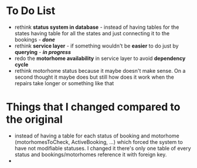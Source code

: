 # To Do List

- rethink **status system in database** - instead of having tables for the states having table for all the states and just connecting it to the bookings - ***done***
- rethink **service layer** - if something wouldn't be **easier** to do just by **querying** - ***in progress***
- redo the **motorhome availability** in service layer to avoid **dependency cycle**
- rethink motorhome status because it maybe doesn't make sense.  On a second thought it maybe does but still how does it work when the repairs take longer or something like that


# Things that I changed compared to the original

- instead of having a table for each status of booking and motorhome (motorhomesToCheck, ActiveBooking, ...) which forced the system to have not modifiable statuses. I changed it there's only one table of every status and bookings/motorhomes reference it with foreign key.
- 